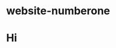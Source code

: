 # website-numberone
<!DOCTYPE html> 
<html lang="en">
<head>
    <meta charset="UTF-8">
    <meta name="viewport" content="width=device-width, initial-scale=1.0">
    <title>Jo.WebDeveloper</title>
</head>
<body>
    <h1>Hi</h1>
</body>
</html>
